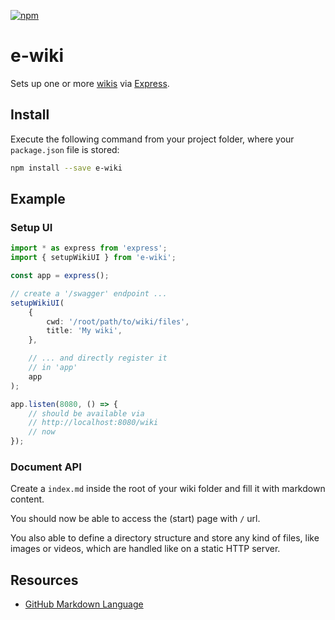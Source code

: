 [![npm](https://img.shields.io/npm/v/e-wiki.svg)](https://www.npmjs.com/package/e-wiki)

# e-wiki

Sets up one or more [wikis](https://github.com/showdownjs/showdown) via [Express](https://expressjs.com/).

## Install

Execute the following command from your project folder, where your `package.json` file is stored:

```bash
npm install --save e-wiki
```

## Example

### Setup UI

```typescript
import * as express from 'express';
import { setupWikiUI } from 'e-wiki';

const app = express();

// create a '/swagger' endpoint ...
setupWikiUI(
    {
        cwd: '/root/path/to/wiki/files',
        title: 'My wiki',
    },

    // ... and directly register it
    // in 'app'
    app
);

app.listen(8080, () => {
    // should be available via
    // http://localhost:8080/wiki
    // now
});
```

### Document API

Create a `index.md` inside the root of your wiki folder and fill it with markdown content.

You should now be able to access the (start) page with `/` url.

You also able to define a directory structure and store any kind of files, like images or videos, which are handled like on a static HTTP server.

## Resources

* [GitHub Markdown Language](https://guides.github.com/features/mastering-markdown/)
